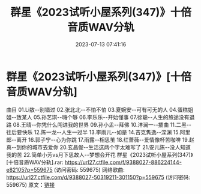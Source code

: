 ﻿---
title: 群星《2023试听小屋系列(347)》十倍音质WAV分轨
date: 2023-07-13 07:41:16
categories: WAV车载音乐、镜像
tags: 华语中文
---
# 群星《2023试听小屋系列(347)》[十倍音质WAV分轨]

曲目
01.Li敖--别错过
02.张北北--不怕不怕
03.夏婉安--可有可无的人
04.蛋糕姐姐--致某人
05.孙艺琪--嗨个够
06.李乐乐--开始懂事
07.徐聪--人生的旅途没有退路
08.王晴--你凭什么闯进我的世界
09.孙小孟--拜佛
10.洋澜一--插曲
11.二黑--往后要快乐
12.陈一龙--人生一过半
13.李雨儿--如是
14.吉克隽逸--深渊
15.阿里郎--离开
16.郭子宁--心为你跳
17.雨露--相思茧
18.红蔷薇--爱情像杯苦咖啡
19.赵真--到你的城市去爱你
20.玄昌俊--生活这两个字太难写了
21.安儿陈--没人知道我的苦
22.简单小芳vs月下思故人--梦想会开花
群星《2023试听小屋系列(347)》[十倍音质WAV分轨].rar: https://url27.ctfile.com/f/9388027-886224144-e82105?p=559675
(访问密码: 559675)
网络歌曲: https://url27.ctfile.com/d/9388027-50319211-301150?p=559675
(访问密码: 559675)
原文：[链接](https://blog.sina.com.cn/s/blog_1647c7e76010312oi.html)